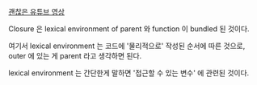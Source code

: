 [괜찮은 유튜브 영상](https://youtu.be/qikxEIxsXco)

Closure 은 lexical environment of parent 와 function 이 bundled 된 것이다. 

여기서 lexical environment 는 코드에 '물리적으로' 작성된 순서에 따른 것으로, outer 에 있는 게 parent 라고 생각하면 된다.

lexical environment 는 간단한게 말하면 '접근할 수 있는 변수' 에 관련된 것이다. 

